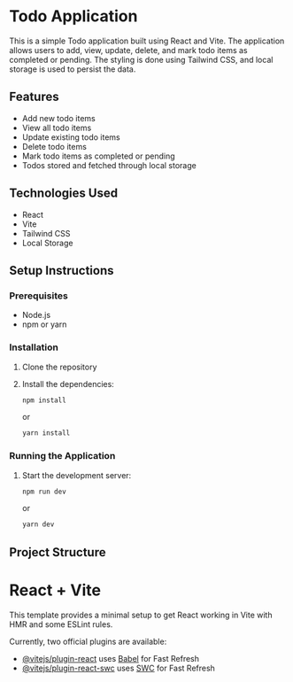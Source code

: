 # Todo Application

This is a simple Todo application built using React and Vite. The application allows users to add, view, update, delete, and mark todo items as completed or pending. The styling is done using Tailwind CSS, and local storage is used to persist the data.

## Features

- Add new todo items
- View all todo items
- Update existing todo items
- Delete todo items
- Mark todo items as completed or pending
- Todos stored and fetched through local storage

## Technologies Used

- React
- Vite
- Tailwind CSS
- Local Storage

## Setup Instructions

### Prerequisites

- Node.js
- npm or yarn

### Installation

1. Clone the repository

2. Install the dependencies:
    ```bash
    npm install
    ```
    or
    ```bash
    yarn install
    ```

### Running the Application

1. Start the development server:
    ```bash
    npm run dev
    ```
    or
    ```bash
    yarn dev
    ```

## Project Structure



# React + Vite

This template provides a minimal setup to get React working in Vite with HMR and some ESLint rules.

Currently, two official plugins are available:

- [@vitejs/plugin-react](https://github.com/vitejs/vite-plugin-react/blob/main/packages/plugin-react/README.md) uses [Babel](https://babeljs.io/) for Fast Refresh
- [@vitejs/plugin-react-swc](https://github.com/vitejs/vite-plugin-react-swc) uses [SWC](https://swc.rs/) for Fast Refresh
